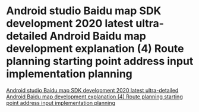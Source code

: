 # Android studio Baidu map SDK development 2020 latest ultra-detailed Android Baidu map development explanation (4) Route planning starting point address input implementation planning
[Android studio Baidu map SDK development 2020 latest ultra-detailed Android Baidu map development explanation (4) Route planning starting point address input implementation planning](https://aiwithcloud.com/2022/09/15/android_studio_baidu_map_sdk_development_2020_latest_ultra_detailed_android_baidu_map_development_explanation_4_route_planning_starting_point_address_input_implementation_planning/)